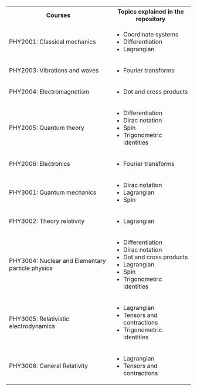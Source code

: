 <table> <tr>
    <th>Courses</th>
    <th>Topics explained in the repository</th>
  </tr>
  <tr>
    <td>PHY2001: Classical mechanics</td>
    <td>
         <ul><li>Coordinate systems</li>
          <li>Differentiation</li>
          <li>Lagrangian</li></ul>
   </td>
 </tr>
 <tr>
  <td>PHY2003: Vibrations and waves</td>
  <td>
    <ul><li>Fourier transforms</li></ul>
  </td>
 </tr>
 <tr>
  <td>PHY2004: Electromagnetism</td>
  <td>
    <ul><li>Dot and cross products</ul></li>
  </td>
 </tr>
 <tr>
  <td>PHY2005: Quantum theory</td>
  <td>
    <ul><li>Differentiation</li>
      <li>Dirac notation</li>
      <li>Spin</li>
      <li>Trigonometric identities</li></ul>
  </td>
 </tr>
 <tr>
  <td>PHY2006: Electronics</td>
  <td>
    <ul><li>Fourier transforms</li></ul>
  </td>
 </tr>
 <tr>
  <td>PHY3001: Quantum mechanics</td>
  <td>
    <ul><li>Dirac notation</li>
      <li>Lagrangian</li>
      <li>Spin</li></ul>
   </td>
  </tr>
  <tr>
    <td>PHY3002: Theory relativity</td>
    <td>
      <ul><li>Lagrangian</li></ul>
    </td>
   </tr>
   <tr>
    <td>PHY3004: Nuclear and Elementary particle physics</td>
    <td>
      <ul><li>Differentiation</li>
        <li>Dirac notation</li>
        <li>Dot and cross products</li>
        <li>Lagrangian</li>
        <li>Spin</li>
        <li>Trigonometric identities</li></ul>
    </td>
   </tr>
   <tr>
    <td>PHY3005: Relativistic electrodynamics</td>
    <td>
      <ul><li>Lagrangian</li>
        <li>Tensors and contractions</li>
        <li>Trigonometric identities</li></ul>
    </td>
   </tr>
   <tr>
    <td>PHY3006: General Relativity</td>
    <td>
      <ul><li>Lagrangian</li>
        <li>Tensors and contractions</li></ul>
    </td>
   </tr>


